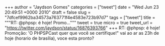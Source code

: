 
+++
author = "Jaydson Gomes"
categories = ["tweet"]
date = "Wed Jun 23 20:49:51 +0000 2010"
draft = false
slug = "7dfcef9962ba34573a763771f4e4583e723b97d7"
tags = ["tweet"]
title = """RT: @phpsp: é hoje! Promo..."""
tweet = true
micro = true
tweet_url = "https://twitter.com/jaydson/status/16876393766"
+++
RT: @phpsp: é hoje! Promoção: 'O PHPSPCast quer que você se certifique!" vai ao ar as 23h de hoje (horario de brasília), voce esta pronto?
